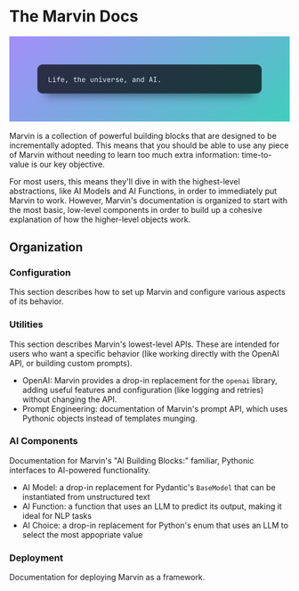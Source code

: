 # The Marvin Docs

![](/img/heroes/life_the_universe_and_ai.png)

Marvin is a collection of powerful building blocks that are designed to be incrementally adopted. This means that you should be able to use any piece of Marvin without needing to learn too much extra information: time-to-value is our key objective. 

For most users, this means they'll dive in with the highest-level abstractions, like AI Models and AI Functions, in order to immediately put Marvin to work. However, Marvin's documentation is organized to start with the most basic, low-level components in order to build up a cohesive explanation of how the higher-level objects work.

## Organization

### Configuration
This section describes how to set up Marvin and configure various aspects of its behavior.

### Utilities
This section describes Marvin's lowest-level APIs. These are intended for users who want a specific behavior (like working directly with the OpenAI API, or building custom prompts).

- OpenAI: Marvin provides a drop-in replacement for the `openai` library, adding useful features and configuration (like logging and retries) without changing the API.
- Prompt Engineering: documentation of Marvin's prompt API, which uses Pythonic objects instead of templates munging.

### AI Components
Documentation for Marvin's "AI Building Blocks:" familiar, Pythonic interfaces to AI-powered functionality.

- AI Model: a drop-in replacement for Pydantic's `BaseModel` that can be instantiated from unstructured text
- AI Function: a function that uses an LLM to predict its output, making it ideal for NLP tasks
- AI Choice: a drop-in replacement for Python's enum that uses an LLM to select the most appopriate value

### Deployment
Documentation for deploying Marvin as a framework.